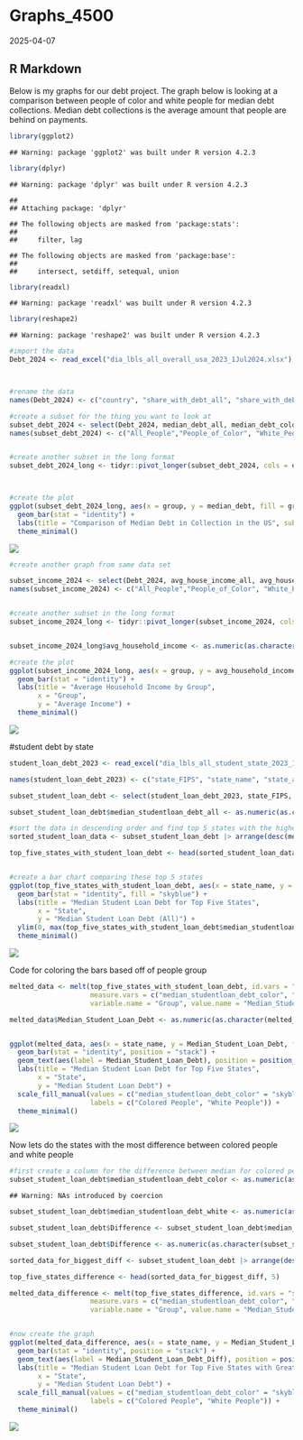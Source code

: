 Graphs_4500
================
2025-04-07

## R Markdown

Below is my graphs for our debt project. The graph below is looking at a
comparison between people of color and white people for median debt
collections. Median debt collections is the average amount that people
are behind on payments.

``` r
library(ggplot2)
```

    ## Warning: package 'ggplot2' was built under R version 4.2.3

``` r
library(dplyr)
```

    ## Warning: package 'dplyr' was built under R version 4.2.3

    ## 
    ## Attaching package: 'dplyr'

    ## The following objects are masked from 'package:stats':
    ## 
    ##     filter, lag

    ## The following objects are masked from 'package:base':
    ## 
    ##     intersect, setdiff, setequal, union

``` r
library(readxl)
```

    ## Warning: package 'readxl' was built under R version 4.2.3

``` r
library(reshape2)
```

    ## Warning: package 'reshape2' was built under R version 4.2.3

``` r
#import the data
Debt_2024 <- read_excel("dia_lbls_all_overall_usa_2023_1Jul2024.xlsx")



#rename the data
names(Debt_2024) <- c("country", "share_with_debt_all", "share_with_debt_color", "share_with_debt_white", "median_debt_all", "median_debt_color", "median_debt_white", "medical_debt_all", "medical_debt_color", "medical_debt_white", "student_all", "student_color", "student_white", "auto_all", "auto_color", "auto_white", "creditcard_del_all", "creditcard_del_color", "creditcard_del_white", "median_creditcard_all", "median_creditcard_color", "median_creditcard_white", "share_color", "avg_house_income_all", "avg_house_income_color", "avg_house_income_white")

#create a subset for the thing you want to look at
subset_debt_2024 <- select(Debt_2024, median_debt_all, median_debt_color, median_debt_white)
names(subset_debt_2024) <- c("All_People","People_of_Color", "White_People")


#create another subset in the long format
subset_debt_2024_long <- tidyr::pivot_longer(subset_debt_2024, cols = everything(), names_to = "group", values_to = "median_debt")



#create the plot
ggplot(subset_debt_2024_long, aes(x = group, y = median_debt, fill = group)) +
  geom_bar(stat = "identity") +
  labs(title = "Comparison of Median Debt in Collection in the US", subtitle = "The average amount of money people are behind on payments", y = "Median Debt in Collections") +
  theme_minimal()
```

![](Graphs_4500_files/figure-gfm/unnamed-chunk-1-1.png)<!-- -->

``` r
#create another graph from same data set

subset_income_2024 <- select(Debt_2024, avg_house_income_all, avg_house_income_color, avg_house_income_white)
names(subset_income_2024) <- c("All_People","People_of_Color", "White_People")


#create another subset in the long format
subset_income_2024_long <- tidyr::pivot_longer(subset_income_2024, cols = everything(), names_to = "group", values_to = "avg_household_income")


subset_income_2024_long$avg_household_income <- as.numeric(as.character(subset_income_2024_long$avg_household_income))

#create the plot
ggplot(subset_income_2024_long, aes(x = group, y = avg_household_income, fill = group)) +
  geom_bar(stat = "identity") +
  labs(title = "Average Household Income by Group",
       x = "Group",
       y = "Average Income") +
  theme_minimal()
```

![](Graphs_4500_files/figure-gfm/unnamed-chunk-2-1.png)<!-- -->

\#student debt by state

``` r
student_loan_debt_2023 <- read_excel("dia_lbls_all_student_state_2023_1Jul2024.xlsx")

names(student_loan_debt_2023) <- c("state_FIPS", "state_name", "state_abbreviation", "share_with_studentloan_debt_all", "share_with_studentloan_debt_color", "share_with_studentloan_debt_white", "median_studentloan_debt_all", "median_studentloan_debt_color", "median_studentloan_debt_white", "share_of_holders_with_debt_all", "share_of_holders_with_debt_color", "share_of_holders_with_debt_white", "median_loan_debt_in_default_all", "median_loan_debt_in_default_color", "median_loan_debt_in_default_white", "median_monthly_studentloan_payment_all", "median_monthly_studentloan_payment_color", "median_monthly_studentloan_payment_white", "share_without_bachelors_all", "share_without_bachelors_color", "share_without_bachelors_white", "share_of_people_of_color", "average_household_income_all", "average_household_income_color", "average_household_income_white")

subset_student_loan_debt <- select(student_loan_debt_2023, state_FIPS, state_name, state_abbreviation, median_studentloan_debt_all, median_studentloan_debt_color, median_studentloan_debt_white)

subset_student_loan_debt$median_studentloan_debt_all <- as.numeric(as.character(subset_student_loan_debt$median_studentloan_debt_all))

#sort the data in descending order and find top 5 states with the highest median student loan debt
sorted_student_loan_data <- subset_student_loan_debt |> arrange(desc(median_studentloan_debt_all))

top_five_states_with_student_loan_debt <- head(sorted_student_loan_data, 5)


#create a bar chart comparing these top 5 states
ggplot(top_five_states_with_student_loan_debt, aes(x = state_name, y = median_studentloan_debt_all)) +
  geom_bar(stat = "identity", fill = "skyblue") +
  labs(title = "Median Student Loan Debt for Top Five States",
       x = "State",
       y = "Median Student Loan Debt (All)") +
  ylim(0, max(top_five_states_with_student_loan_debt$median_studentloan_debt_all) + 5000) +
  theme_minimal()
```

![](Graphs_4500_files/figure-gfm/unnamed-chunk-3-1.png)<!-- -->

Code for coloring the bars based off of people group

``` r
melted_data <- melt(top_five_states_with_student_loan_debt, id.vars = "state_name", 
                    measure.vars = c("median_studentloan_debt_color", "median_studentloan_debt_white"),
                    variable.name = "Group", value.name = "Median_Student_Loan_Debt")

melted_data$Median_Student_Loan_Debt <- as.numeric(as.character(melted_data$Median_Student_Loan_Debt))


ggplot(melted_data, aes(x = state_name, y = Median_Student_Loan_Debt, fill = Group)) +
  geom_bar(stat = "identity", position = "stack") +
  geom_text(aes(label = Median_Student_Loan_Debt), position = position_stack(vjust = 0.5), size = 3) +
  labs(title = "Median Student Loan Debt for Top Five States",
       x = "State",
       y = "Median Student Loan Debt") +
  scale_fill_manual(values = c("median_studentloan_debt_color" = "skyblue", "median_studentloan_debt_white" = "orange"),
                    labels = c("Colored People", "White People")) +
  theme_minimal()
```

![](Graphs_4500_files/figure-gfm/unnamed-chunk-4-1.png)<!-- -->

Now lets do the states with the most difference between colored people
and white people

``` r
#first create a column for the difference between median for colored people and white people
subset_student_loan_debt$median_studentloan_debt_color <- as.numeric(as.character(subset_student_loan_debt$median_studentloan_debt_color))
```

    ## Warning: NAs introduced by coercion

``` r
subset_student_loan_debt$median_studentloan_debt_white <- as.numeric(as.character(subset_student_loan_debt$median_studentloan_debt_white))

subset_student_loan_debt$Difference <- subset_student_loan_debt$median_studentloan_debt_color - subset_student_loan_debt$median_studentloan_debt_white

subset_student_loan_debt$Difference <- as.numeric(as.character(subset_student_loan_debt$Difference))

sorted_data_for_biggest_diff <- subset_student_loan_debt |> arrange(desc(Difference))

top_five_states_difference <- head(sorted_data_for_biggest_diff, 5)

melted_data_difference <- melt(top_five_states_difference, id.vars = "state_name", 
                    measure.vars = c("median_studentloan_debt_color", "median_studentloan_debt_white"),
                    variable.name = "Group", value.name = "Median_Student_Loan_Debt_Diff")


#now create the graph
ggplot(melted_data_difference, aes(x = state_name, y = Median_Student_Loan_Debt_Diff, fill = Group)) +
  geom_bar(stat = "identity", position = "stack") +
  geom_text(aes(label = Median_Student_Loan_Debt_Diff), position = position_stack(vjust = 0.5), size = 3) +
  labs(title = "Median Student Loan Debt for Top Five States with Greatest Difference",
       x = "State",
       y = "Median Student Loan Debt") +
  scale_fill_manual(values = c("median_studentloan_debt_color" = "skyblue", "median_studentloan_debt_white" = "orange"),
                    labels = c("Colored People", "White People")) +
  theme_minimal()
```

![](Graphs_4500_files/figure-gfm/unnamed-chunk-5-1.png)<!-- -->
